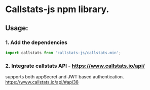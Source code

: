 # Callstats-js npm library.

##  Usage:

### 1. Add the dependencies
```javascript
import callstats from 'callstats-js/callstats.min';
```
### 2. Integrate callstats API - https://www.callstats.io/api/

supports both appSecret and JWT based authentication.
https://www.callstats.io/api/#api38
